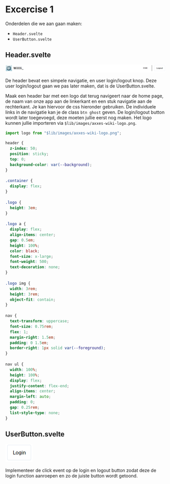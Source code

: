 # Excercise 1

Onderdelen die we aan gaan maken:

- `Header.svelte`
- `UserButton.svelte`

## Header.svelte

![](header.png)

De header bevat een simpele navigatie, en user login/logout knop. Deze user login/logout gaan we pas later maken, dat is de UserButton.svelte.

Maak een header bar met een logo dat terug navigeert naar de home page, de naam van onze app aan de linkerkant en een stuk navigatie aan de rechterkant. Je kan hiervoor de css hieronder gebruiken. De individuele links in de navigatie kan je de class `btn ghost` geven. De login/logout button wordt later toegevoegd, deze moeten jullie eerst nog maken. Het logo kunnen jullie importeren via `$lib/images/axxes-wiki-logo.png`.

```ts
import logo from "$lib/images/axxes-wiki-logo.png";
```

```css
header {
  z-index: 50;
  position: sticky;
  top: 0;
  background-color: var(--background);
}

.container {
  display: flex;
}

.logo {
  height: 3em;
}

.logo a {
  display: flex;
  align-items: center;
  gap: 0.5em;
  height: 100%;
  color: black;
  font-size: x-large;
  font-weight: 500;
  text-decoration: none;
}

.logo img {
  width: 3rem;
  height: 3rem;
  object-fit: contain;
}

nav {
  text-transform: uppercase;
  font-size: 0.75rem;
  flex: 1;
  margin-right: 1.5em;
  padding: 0 1.5em;
  border-right: 1px solid var(--foreground);
}

nav ul {
  width: 100%;
  height: 100%;
  display: flex;
  justify-content: flex-end;
  align-items: center;
  margin-left: auto;
  padding: 0;
  gap: 0.25rem;
  list-style-type: none;
}
```

## UserButton.svelte

![](userbutton.png)

Implementeer de click event op de login en logout button zodat deze de login function aanroepen en zo de juiste button wordt getoond.
